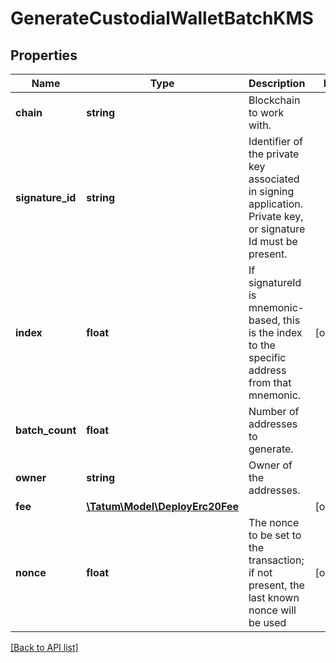 # GenerateCustodialWalletBatchKMS

## Properties

Name | Type | Description | Notes
------------ | ------------- | ------------- | -------------
**chain** | **string** | Blockchain to work with. |
**signature_id** | **string** | Identifier of the private key associated in signing application. Private key, or signature Id must be present. |
**index** | **float** | If signatureId is mnemonic-based, this is the index to the specific address from that mnemonic. | [optional]
**batch_count** | **float** | Number of addresses to generate. |
**owner** | **string** | Owner of the addresses. |
**fee** | [**\Tatum\Model\DeployErc20Fee**](DeployErc20Fee.md) |  | [optional]
**nonce** | **float** | The nonce to be set to the transaction; if not present, the last known nonce will be used | [optional]

[[Back to API list]](../../README.md#api-endpoints)
